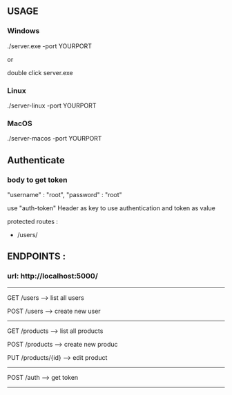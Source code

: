 ## USAGE


### Windows

./server.exe -port YOURPORT

or

double click server.exe

### Linux 

./server-linux -port YOURPORT

### MacOS

./server-macos -port YOURPORT

## Authenticate

### body to get token
"username" : "root",
"password" : "root"

use "auth-token" Header as key to use authentication and token as value

protected routes :
- /users/


## ENDPOINTS :

### url: http://localhost:5000/

---

GET /users --> list all users

POST /users --> create new user

---

GET /products --> list all products

POST /products --> create new produc

PUT /products/{id} --> edit product

---

POST /auth --> get token

---
